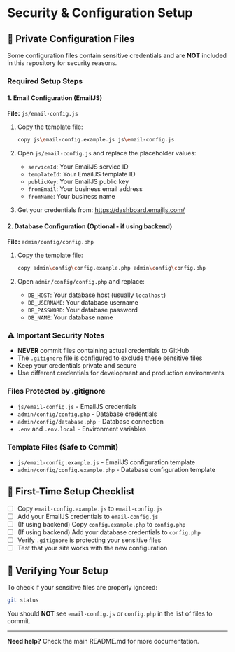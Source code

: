 # Security & Configuration Setup

## 🔐 Private Configuration Files

Some configuration files contain sensitive credentials and are **NOT** included in this repository for security reasons.

### Required Setup Steps

#### 1. Email Configuration (EmailJS)

**File:** `js/email-config.js`

1. Copy the template file:

   ```bash
   copy js\email-config.example.js js\email-config.js
   ```

2. Open `js/email-config.js` and replace the placeholder values:
   - `serviceId`: Your EmailJS service ID
   - `templateId`: Your EmailJS template ID
   - `publicKey`: Your EmailJS public key
   - `fromEmail`: Your business email address
   - `fromName`: Your business name

3. Get your credentials from: <https://dashboard.emailjs.com/>

#### 2. Database Configuration (Optional - if using backend)

**File:** `admin/config/config.php`

1. Copy the template file:

   ```bash
   copy admin\config\config.example.php admin\config\config.php
   ```

2. Open `admin/config/config.php` and replace:
   - `DB_HOST`: Your database host (usually `localhost`)
   - `DB_USERNAME`: Your database username
   - `DB_PASSWORD`: Your database password
   - `DB_NAME`: Your database name

### ⚠️ Important Security Notes

- **NEVER** commit files containing actual credentials to GitHub
- The `.gitignore` file is configured to exclude these sensitive files
- Keep your credentials private and secure
- Use different credentials for development and production environments

### Files Protected by .gitignore

- `js/email-config.js` - EmailJS credentials
- `admin/config/config.php` - Database credentials
- `admin/config/database.php` - Database connection
- `.env` and `.env.local` - Environment variables

### Template Files (Safe to Commit)

- `js/email-config.example.js` - EmailJS configuration template
- `admin/config/config.example.php` - Database configuration template

## 🚀 First-Time Setup Checklist

- [ ] Copy `email-config.example.js` to `email-config.js`
- [ ] Add your EmailJS credentials to `email-config.js`
- [ ] (If using backend) Copy `config.example.php` to `config.php`
- [ ] (If using backend) Add your database credentials to `config.php`
- [ ] Verify `.gitignore` is protecting your sensitive files
- [ ] Test that your site works with the new configuration

## 📝 Verifying Your Setup

To check if your sensitive files are properly ignored:

```bash
git status
```

You should **NOT** see `email-config.js` or `config.php` in the list of files to commit.

---

**Need help?** Check the main README.md for more documentation.
